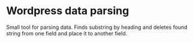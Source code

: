 # Wordpress data parsing
Small tool for parsing data.
Finds substring by heading and deletes found string from one field and place it to another field.
